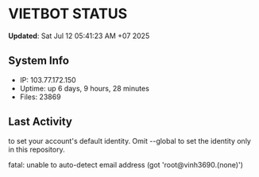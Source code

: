 # VIETBOT STATUS
**Updated**: Sat Jul 12 05:41:23 AM +07 2025

## System Info
- IP: 103.77.172.150
- Uptime: up 6 days, 9 hours, 28 minutes
- Files: 23869

## Last Activity

to set your account's default identity.
Omit --global to set the identity only in this repository.

fatal: unable to auto-detect email address (got 'root@vinh3690.(none)')
